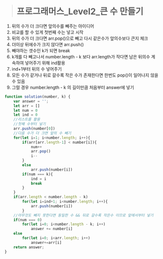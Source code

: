><h1>프로그래머스_Level2_큰 수 만들기</h1>
1. 뒤의 수가 더 크다면 앞의수를 빼주는 아이디어
2. 비교를 할 수 있게 첫번째 수는 넣고 시작
3. 뒤의 수가 더 크다면 arr.pop()으로 빼고 다시 같은수가 앞의수보다 큰지 체크
4. 더이상 뒤에수가 크지 않다면 arr.push()
5. 빼야하는 갯수인 k가 되면 break
6. k개를 다 빼고나서 number.length - k 보다 arr.length가 작다면 남은 뒤의수 계속하여 넣어주기 위해 ind활용
7. ind+1부터 뒤의 수 넣어주기
8. 모든 수가 같거나 뒤로 갈수록 작은 수가 존재한다면 한번도 pop()이 일어나지 않을수 있음
9. 그럴 경우 number.length - k 의 길이만큼 처음부터 answer에 넣기

```javascript
function solution(number, k) {
    var answer = '';
    let arr = []
    let num = 0
    let ind = 0
    //리스트를 활용
    //첫째 수부터 넣기
    arr.push(number[0])
    //다음 수가 더 크면 앞의 수 빼기
    for(let i=1; i<number.length; i++){
        if(arr[arr.length-1] < number[i]){
            num++
            arr.pop()
            i--
        }
        else
            arr.push(number[i])
        if(num === k){
            ind = i
            break
        }
    }
    if(arr.length < number.length - k)
        for(let i=ind+1; i<number.length; i++){
            arr.push(number[i])
        }
    //아무것도 빼지 못한다면 동일한 수 && 뒤로 갈수록 작은수 이므로 앞에서부터 넣기
    if(num === 0)
        for(let i=0; i<number.length - k; i++)
            answer += number[i]
    else
        for(let i=0; i<arr.length; i++)
            answer+=arr[i]
    return answer;
}
```
